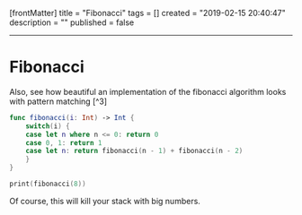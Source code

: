 [frontMatter]
title = "Fibonacci"
tags = []
created = "2019-02-15 20:40:47"
description = ""
published = false

---

# Fibonacci

Also, see how beautiful an implementation of the fibonacci algorithm
looks with pattern matching [^3]

``` Swift
func fibonacci(i: Int) -> Int {
    switch(i) {
    case let n where n <= 0: return 0
    case 0, 1: return 1
    case let n: return fibonacci(n - 1) + fibonacci(n - 2)
    }
}

print(fibonacci(8))
```

Of course, this will kill your stack with big numbers.
